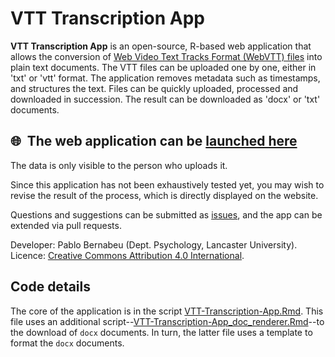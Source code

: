 # VTT Transcription App

**VTT Transcription App** is an open-source, R-based web application that allows the conversion of [Web Video Text Tracks Format (WebVTT) files](https://developer.mozilla.org/en-US/docs/Web/API/WebVTT_API) into plain text documents. The VTT files can be uploaded one by one, either in 'txt' or 'vtt' format. The application removes metadata such as timestamps, and structures the text. Files can be quickly uploaded, processed and downloaded in succession. The result can be downloaded as 'docx' or 'txt' documents.

## :globe_with_meridians:&nbsp; The web application can be [launched here](https://pablo-bernabeu.shinyapps.io/VTT-Transcription-App/)

The data is only visible to the person who uploads it.

Since this application has not been exhaustively tested yet, you may wish to revise the result of the process, which is directly displayed on the website.

Questions and suggestions can be submitted as [issues](https://github.com/pablobernabeu/VTT-transcription/issues), and the app can be extended via pull requests.

Developer: Pablo Bernabeu (Dept. Psychology, Lancaster University). Licence: [Creative Commons Attribution 4.0 International](https://creativecommons.org/licenses/by/4.0/).

## Code details

The core of the application is in the script [VTT-Transcription-App.Rmd](https://github.com/pablobernabeu/VTT-Transcription-App/blob/main/VTT-Transcription-App.Rmd). This file uses an additional script--[VTT-Transcription-App_doc_renderer.Rmd](https://github.com/pablobernabeu/VTT-Transcription-App/blob/main/VTT-Transcription-App_doc_renderer.Rmd)--to the download of `docx` documents. In turn, the latter file uses a template to format the `docx` documents.
